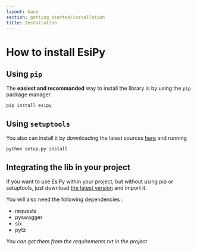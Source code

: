```yaml
---
layout: base
section: getting_started/installation
title: Installation
---
```

# How to install EsiPy

## Using `pip`

The **easiest and recommanded** way to install the library is by using the `pip` package manager.
```
pip install esipy
```

## Using `setuptools`

You also can install it by downloading the latest sources [here](https://github.com/Kyria/EsiPy/releases/latest) and running
```
python setup.py install
```

## Integrating the lib in your project

If you want to use EsiPy within your project, but without using pip or setuptools, just download [the latest version](https://github.com/Kyria/EsiPy/releases/latest) and import it. 

You will also need the following dependencies :
* requests 
* pyswagger
* six 
* pytz 

*You can get them from the requirements.txt in the project*